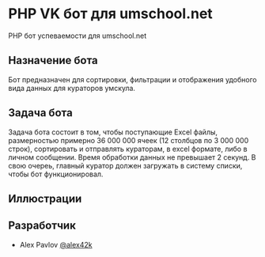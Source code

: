 # PHP VK бот для umschool.net
PHP бот успеваемости для umschool.net

## Назначение бота
Бот предназначен для сортировки, фильтрации и отображения удобного вида данных для кураторов умскула. 

## Задача бота
Задача бота состоит в том, чтобы поступающие Excel файлы, размерностью примерно 36 000 000 ячеек (12 столбцов по 3 000 000 строк), сортировать и отправлять кураторам, в excel формате, либо в личном сообщении. Время обработки данных не превышает 2 секунд. В свою очереь, главный куратор должен загружать в систему списки, чтобы бот функционировал. 

## Иллюстрации


## Разработчик
- Alex Pavlov [@alex42k](https://t.me/alex42k "@alex42k")
